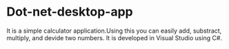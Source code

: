 # Dot-net-desktop-app

It is a simple calculator application.Using this you can easily add, substract, multiply, and devide two numbers.
It is developed in Visual Studio using C#.
